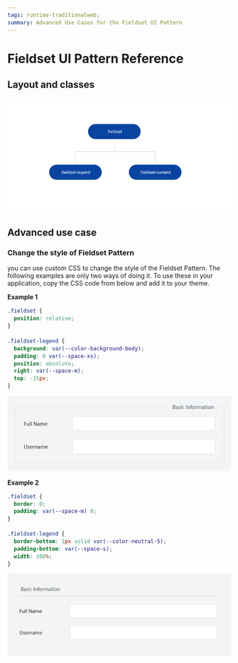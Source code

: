 ```yaml
---
tags: runtime-traditionalweb; 
summary: Advanced Use Cases for the Fieldset UI Pattern
---
```


# Fieldset UI Pattern Reference

## Layout and classes

![](<images/fieldset-image-2.png>)

## Advanced use case

### Change the style of Fieldset Pattern

you can use custom CSS to change the style of the Fieldset Pattern. The following examples are only two ways of doing it. To use these in your application, copy the CSS code from below and add it to your theme.

**Example 1**

```css
.fieldset {
  position: relative;
}

.fieldset-legend {
  background: var(--color-background-body);
  padding: 0 var(--space-xs);
  position: absolute;
  right: var(--space-m);
  top: -15px;
}
```
![](<images/fieldset-image-3.png>)

**Example 2**

```css
.fieldset {
  border: 0;
  padding: var(--space-m) 0;
}

.fieldset-legend {
  border-bottom: 1px solid var(--color-neutral-5);
  padding-bottom: var(--space-s);
  width: 100%;
}
```
![](<images/fieldset-image-4.png>)
